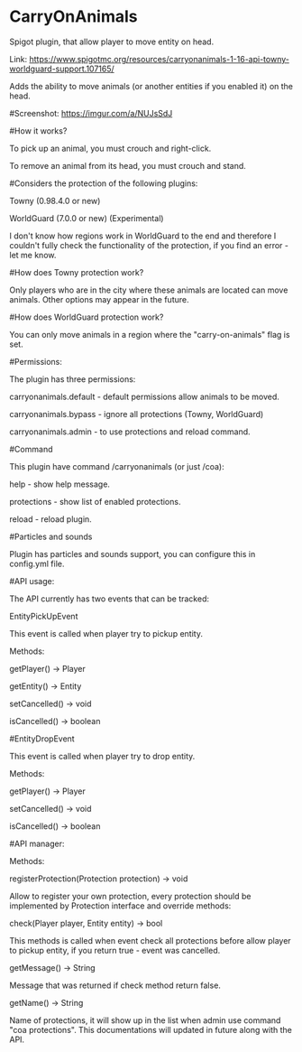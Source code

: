 # CarryOnAnimals
Spigot plugin, that allow player to move entity on head.

Link: https://www.spigotmc.org/resources/carryonanimals-1-16-api-towny-worldguard-support.107165/

Adds the ability to move animals (or another entities if you enabled it) on the head.

#Screenshot:
https://imgur.com/a/NUJsSdJ

#How it works?

To pick up an animal, you must crouch and right-click.

To remove an animal from its head, you must crouch and stand.

#Considers the protection of the following plugins:

Towny (0.98.4.0 or new)

WorldGuard (7.0.0 or new) (Experimental)

I don't know how regions work in WorldGuard to the end and therefore I couldn't fully check the functionality of the protection, if you find an error - let me know.

#How does Towny protection work?

Only players who are in the city where these animals are located can move animals. Other options may appear in the future.

#How does WorldGuard protection work?

You can only move animals in a region where the "carry-on-animals" flag is set.

#Permissions:

The plugin has three permissions:

carryonanimals.default - default permissions allow animals to be moved.

carryonanimals.bypass - ignore all protections (Towny, WorldGuard)

carryonanimals.admin - to use protections and reload command.

#Command

This plugin have command /carryonanimals (or just /coa):

help - show help message.

protections - show list of enabled protections.

reload - reload plugin.

#Particles and sounds

Plugin has particles and sounds support, you can configure this in config.yml file.

#API usage:


The API currently has two events that can be tracked:


EntityPickUpEvent


This event is called when player try to pickup entity.

Methods:

getPlayer() -> Player

getEntity() -> Entity

setCancelled() -> void

isCancelled() -> boolean

#EntityDropEvent

This event is called when player try to drop entity.

Methods:

getPlayer() -> Player

setCancelled() -> void

isCancelled() -> boolean

#API manager:

Methods:

registerProtection(Protection protection) -> void

Allow to register your own protection, every protection should be implemented by Protection interface and override methods:

check(Player player, Entity entity) -> bool

This methods is called when event check all protections before allow player to pickup entity, if you return true - event was cancelled.

getMessage() -> String

Message that was returned if check method return false.

getName() -> String

Name of protections, it will show up in the list when admin use command "coa protections".
This documentations will updated in future along with the API.
